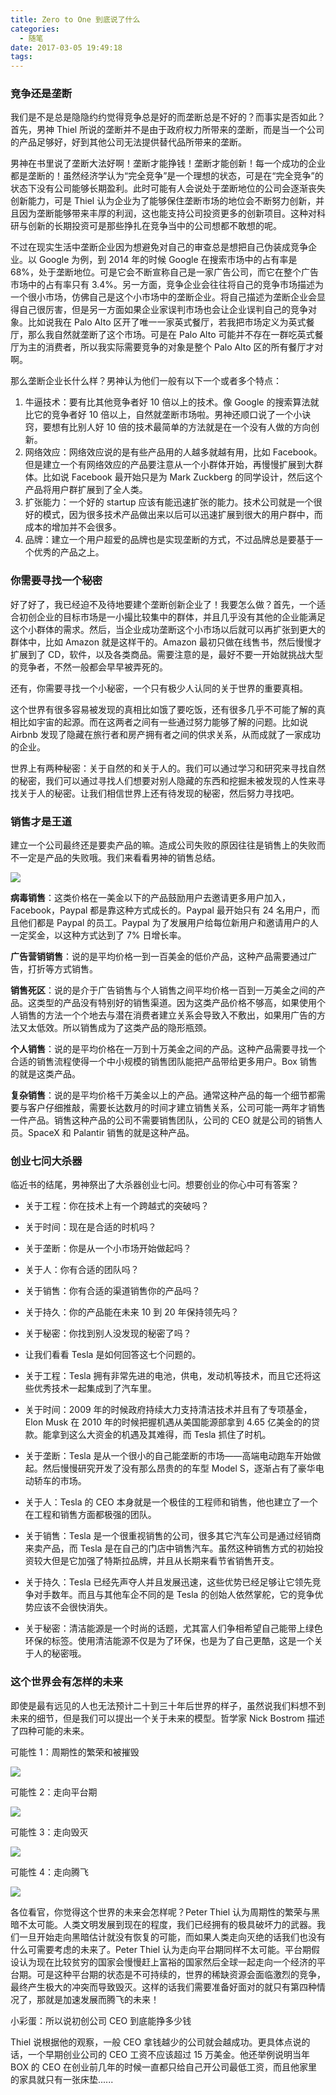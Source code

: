 ```yaml
---
title: Zero to One 到底说了什么
categories:
  - 随笔
date: 2017-03-05 19:49:18
tags:
---
```


### 竞争还是垄断

我们是不是总是隐隐约约觉得竞争总是好的而垄断总是不好的？而事实是否如此？首先，男神 Thiel 所说的垄断并不是由于政府权力所带来的垄断，而是当一个公司的产品足够好，好到其他公司无法提供替代品所带来的垄断。

男神在书里说了垄断大法好啊！垄断才能挣钱！垄断才能创新！每一个成功的企业都是垄断的！虽然经济学认为“完全竞争”是一个理想的状态，可是在“完全竞争”的状态下没有公司能够长期盈利。此时可能有人会说处于垄断地位的公司会逐渐丧失创新能力，可是 Thiel 认为企业为了能够保住垄断市场的地位会不断努力创新，并且因为垄断能够带来丰厚的利润，这也能支持公司投资更多的创新项目。这种对科研与创新的长期投资可是那些挣扎在竞争当中的公司想都不敢想的呢。

不过在现实生活中垄断企业因为想避免对自己的审查总是想把自己伪装成竞争企业。以 Google 为例，到 2014 年的时候 Google 在搜索市场中的占有率是 68%，处于垄断地位。可是它会不断宣称自己是一家广告公司，而它在整个广告市场中的占有率只有 3.4%。另一方面，竞争企业会往往将自己的竞争市场描述为一个很小市场，仿佛自己是这个小市场中的垄断企业。将自己描述为垄断企业会显得自己很厉害，但是另一方面如果企业家误判市场也会让企业误判自己的竞争对象。比如说我在 Palo Alto 区开了唯一一家英式餐厅，若我把市场定义为英式餐厅，那么我自然就垄断了这个市场。可是在 Palo Alto 可能并不存在一群吃英式餐厅为主的消费者，所以我实际需要竞争的对象是整个 Palo Alto 区的所有餐厅才对啊。

那么垄断企业长什么样？男神认为他们一般有以下一个或者多个特点：

1. 牛逼技术：要有比其他竞争者好 10 倍以上的技术。像 Google 的搜索算法就比它的竞争者好 10 倍以上，自然就垄断市场啦。男神还顺口说了一个小诀窍，要想有比别人好 10 倍的技术最简单的方法就是在一个没有人做的方向创新。
2. 网络效应：网络效应说的是有些产品用的人越多就越有用，比如 Facebook。但是建立一个有网络效应的产品要注意从一个小群体开始，再慢慢扩展到大群体。比如说 Facebook 最开始只是为 Mark Zuckberg 的同学设计，然后这个产品将用户群扩展到了全人类。
3. 扩张能力：一个好的 startup 应该有能迅速扩张的能力。技术公司就是一个很好的模式，因为很多技术产品做出来以后可以迅速扩展到很大的用户群中，而成本的增加并不会很多。
4. 品牌：建立一个用户超爱的品牌也是实现垄断的方式，不过品牌总是要基于一个优秀的产品之上。

### 你需要寻找一个秘密

好了好了，我已经迫不及待地要建个垄断创新企业了！我要怎么做？首先，一个适合初创企业的目标市场是一小撮比较集中的群体，并且几乎没有其他的企业能满足这个小群体的需求。然后，当企业成功垄断这个小市场以后就可以再扩张到更大的群体中，比如 Amazon 就是这样干的。Amazon 最初只做在线售书，然后慢慢才扩展到了 CD，软件，以及各类商品。需要注意的是，最好不要一开始就挑战大型的竞争者，不然一般都会早早被弄死的。

还有，你需要寻找一个小秘密，一个只有极少人认同的关于世界的重要真相。

这个世界有很多容易被发现的真相比如饿了要吃饭，还有很多几乎不可能了解的真相比如宇宙的起源。而在这两者之间有一些通过努力能够了解的问题。比如说 Airbnb 发现了隐藏在旅行者和房产拥有者之间的供求关系，从而成就了一家成功的企业。

世界上有两种秘密：关于自然的和关于人的。我们可以通过学习和研究来寻找自然的秘密，我们可以通过寻找人们想要对别人隐藏的东西和挖掘未被发现的人性来寻找关于人的秘密。让我们相信世界上还有待发现的秘密，然后努力寻找吧。

### 销售才是王道

建立一个公司最终还是要卖产品的嘛。造成公司失败的原因往往是销售上的失败而不一定是产品的失败哦。我们来看看男神的销售总结。

![](http://pics.naaln.com/blog/2019-01-14-032130.jpg)

**病毒销售**：这类价格在一美金以下的产品鼓励用户去邀请更多用户加入，Facebook，Paypal 都是靠这种方式成长的。Paypal 最开始只有 24 名用户，而且他们都是 Paypal 的员工。Paypal 为了发展用户给每位新用户和邀请用户的人一定奖金，以这种方式达到了 7% 日增长率。

**广告营销销售**：说的是平均价格一到一百美金的低价产品，这种产品需要通过广告，打折等方式销售。

**销售死区**：说的是介于广告销售与个人销售之间平均价格一百到一万美金之间的产品。这类型的产品没有特别好的销售渠道。因为这类产品价格不够高，如果使用个人销售的方法一个个地去与潜在消费者建立关系会导致入不敷出，如果用广告的方法又太低效。所以销售成为了这类产品的隐形瓶颈。

**个人销售**：说的是平均价格在一万到十万美金之间的产品。这种产品需要寻找一个合适的销售流程使得一个中小规模的销售团队能把产品带给更多用户。Box 销售的就是这类产品。

**复杂销售**：说的是平均价格千万美金以上的产品。通常这种产品的每一个细节都需要与客户仔细推敲，需要长达数月的时间才建立销售关系，公司可能一两年才销售一件产品。销售这种产品的公司不需要销售团队，公司的 CEO 就是公司的销售人员。SpaceX 和 Palantir 销售的就是这种产品。

### 创业七问大杀器

临近书的结尾，男神祭出了大杀器创业七问。想要创业的你心中可有答案？

* 关于工程：你在技术上有一个跨越式的突破吗？
* 关于时间：现在是合适的时机吗？
* 关于垄断：你是从一个小市场开始做起吗？
* 关于人：你有合适的团队吗？
* 关于销售：你有合适的渠道销售你的产品吗？
* 关于持久：你的产品能在未来 10 到 20 年保持领先吗？
* 关于秘密：你找到别人没发现的秘密了吗？
* 让我们看看 Tesla 是如何回答这七个问题的。

* 关于工程：Tesla 拥有非常先进的电池，供电，发动机等技术，而且它还将这些优秀技术一起集成到了汽车里。
* 关于时间：2009 年的时候政府持续大力支持清洁技术并且有了专项基金，Elon Musk 在 2010 年的时候把握机遇从美国能源部拿到 4.65 亿美金的的贷款。能拿到这么大资金的机遇及其难得，而 Tesla 抓住了时机。
* 关于垄断：Tesla 是从一个很小的自己能垄断的市场——高端电动跑车开始做起。然后慢慢研究开发了没有那么昂贵的的车型 Model S，逐渐占有了豪华电动轿车的市场。
* 关于人：Tesla 的 CEO 本身就是一个极佳的工程师和销售，他也建立了一个在工程和销售方面都极强的团队。
* 关于销售：Tesla 是一个很重视销售的公司，很多其它汽车公司是通过经销商来卖产品，而 Tesla 是在自己的门店中销售汽车。虽然这种销售方式的初始投资较大但是它加强了特斯拉品牌，并且从长期来看节省销售开支。
* 关于持久：Tesla 已经先声夺人并且发展迅速，这些优势已经足够让它领先竞争对手数年。而且与其他车企不同的是 Tesla 的创始人依然掌舵，它的竞争优势应该不会很快消失。
* 关于秘密：清洁能源是一个时尚的话题，尤其富人们争相希望自己能带上绿色环保的标签。使用清洁能源不仅是为了环保，也是为了自己更酷，这是一个关于人的秘密哦。

### 这个世界会有怎样的未来

即使是最有远见的人也无法预计二十到三十年后世界的样子，虽然说我们料想不到未来的细节，但是我们可以提出一个关于未来的模型。哲学家 Nick Bostrom 描述了四种可能的未来。

可能性 1：周期性的繁荣和被摧毁

![](http://pics.naaln.com/blog/2019-01-14-32131.jpg)

可能性 2：走向平台期

![](http://pics.naaln.com/blog/2019-01-14-032131.jpg)

可能性 3：走向毁灭

![](http://pics.naaln.com/blog/2019-01-14-032133.jpg)

可能性 4：走向腾飞

![](http://pics.naaln.com/blog/2019-01-14-32134.jpg)

各位看官，你觉得这个世界的未来会怎样呢？Peter Thiel 认为周期性的繁荣与黑暗不太可能。人类文明发展到现在的程度，我们已经拥有的极具破坏力的武器。我们一旦开始走向黑暗估计就没有恢复的可能，而如果人类走向灭绝的话我们也没有什么可需要考虑的未来了。Peter Thiel 认为走向平台期同样不太可能。平台期假设认为现在比较贫穷的国家会慢慢赶上富裕的国家然后全球一起走向一个经济的平台期。可是这种平台期的状态是不可持续的，世界的稀缺资源会面临激烈的竞争，最终产生极大的冲突而导致毁灭。这样的话我们需要准备好面对的就只有第四种情况了，那就是加速发展而腾飞的未来！

小彩蛋：所以说初创公司 CEO 到底能挣多少钱

Thiel 说根据他的观察，一般 CEO 拿钱越少的公司就会越成功。更具体点说的话，一个早期创业公司的 CEO 工资不应该超过 15 万美金。他还举例说明当年 BOX 的 CEO 在创业前几年的时候一直都只给自己开公司最低工资，而且他家里的家具就只有一张床垫......